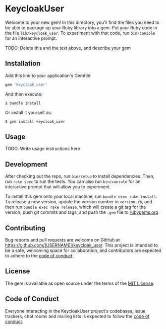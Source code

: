 # KeycloakUser

Welcome to your new gem! In this directory, you'll find the files you need to be able to package up your Ruby library into a gem. Put your Ruby code in the file `lib/keycloak_user`. To experiment with that code, run `bin/console` for an interactive prompt.

TODO: Delete this and the text above, and describe your gem

## Installation

Add this line to your application's Gemfile:

```ruby
gem 'keycloak_user'
```

And then execute:

    $ bundle install

Or install it yourself as:

    $ gem install keycloak_user

## Usage

TODO: Write usage instructions here

## Development

After checking out the repo, run `bin/setup` to install dependencies. Then, run `rake spec` to run the tests. You can also run `bin/console` for an interactive prompt that will allow you to experiment.

To install this gem onto your local machine, run `bundle exec rake install`. To release a new version, update the version number in `version.rb`, and then run `bundle exec rake release`, which will create a git tag for the version, push git commits and tags, and push the `.gem` file to [rubygems.org](https://rubygems.org).

## Contributing

Bug reports and pull requests are welcome on GitHub at https://github.com/[USERNAME]/keycloak_user. This project is intended to be a safe, welcoming space for collaboration, and contributors are expected to adhere to the [code of conduct](https://github.com/[USERNAME]/keycloak_user/blob/master/CODE_OF_CONDUCT.md).


## License

The gem is available as open source under the terms of the [MIT License](https://opensource.org/licenses/MIT).

## Code of Conduct

Everyone interacting in the KeycloakUser project's codebases, issue trackers, chat rooms and mailing lists is expected to follow the [code of conduct](https://github.com/[USERNAME]/keycloak_user/blob/master/CODE_OF_CONDUCT.md).
